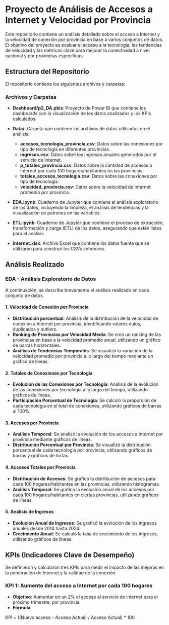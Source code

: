 # Proyecto de Análisis de Accesos a Internet y Velocidad por Provincia

Este repositorio contiene un análisis detallado sobre el acceso a Internet y la velocidad de conexión por provincia en base a varios conjuntos de datos. El objetivo del proyecto es evaluar el acceso a la tecnología, las tendencias de velocidad y las métricas clave para mejorar la conectividad a nivel nacional y por provincias específicas.

## Estructura del Repositorio

El repositorio contiene los siguientes archivos y carpetas:

### Archivos y Carpetas

- **Dashboard/p2_DA.pbix**: Proyecto de Power BI que contiene los dashboards con la visualización de los datos analizados y los KPIs calculados.
  
- **Data/**: Carpeta que contiene los archivos de datos utilizados en el análisis:
  - **accesos_tecnologia_provincia.csv**: Datos sobre las conexiones por tipo de tecnología en diferentes provincias.
  - **ingresos.csv**: Datos sobre los ingresos anuales generados por el servicio de Internet.
  - **p_totales_provincia.csv**: Datos sobre la cantidad de accesos a Internet por cada 100 hogares/habitantes en las provincias.
  - **totales_accesos_tecnologia.csv**: Datos sobre las conexiones por tipo de tecnología.
  - **velocidad_provincia.csv**: Datos sobre la velocidad de Internet promedio por provincia.

- **EDA.ipynb**: Cuaderno de Jupyter que contiene el análisis exploratorio de los datos, incluyendo la limpieza, el análisis de tendencias y la visualización de patrones en las variables.
  
- **ETL.ipynb**: Cuaderno de Jupyter que contiene el proceso de extracción, transformación y carga (ETL) de los datos, asegurando que estén listos para el análisis.

- **Internet.xlsx**: Archivo Excel que contiene los datos fuente que se utilizaron para construir los CSVs anteriores.

## Análisis Realizado

### EDA - Análisis Exploratorio de Datos

A continuación, se describe brevemente el análisis realizado en cada conjunto de datos.

#### 1. Velocidad de Conexión por Provincia
   - **Distribución porcentual**: Análisis de la distribución de la velocidad de conexión a Internet por provincia, identificando valores nulos, duplicados y outliers.
   - **Ranking de Provincias por Velocidad Media**: Se creó un ranking de las provincias en base a la velocidad promedio anual, utilizando un gráfico de barras horizontales.
   - **Análisis de Tendencias Temporales**: Se visualizó la variación de la velocidad promedio por provincia a lo largo del tiempo mediante un gráfico de líneas.

#### 2. Totales de Conexiones por Tecnología
   - **Evolución de las Conexiones por Tecnología**: Análisis de la evolución de las conexiones por tecnología a lo largo del tiempo, utilizando gráficos de líneas.
   - **Participación Porcentual de Tecnología**: Se calculó la proporción de cada tecnología en el total de conexiones, utilizando gráficos de barras al 100%.

#### 3. Accesos por Provincia
   - **Análisis Temporal**: Se analizó la evolución de los accesos a Internet por provincia mediante gráficos de líneas.
   - **Distribución Porcentual por Provincia**: Se visualizó la distribución porcentual de cada tecnología por provincia, utilizando gráficos de barras y gráficos de tortas.

#### 4. Accesos Totales por Provincia
   - **Distribución de Accesos**: Se graficó la distribución de accesos para cada 100 hogares/habitantes en las provincias, utilizando histogramas.
   - **Análisis Temporal**: Se graficó la evolución anual de los accesos por cada 100 hogares/habitantes en ciertas provincias, utilizando gráficos de líneas.

#### 5. Análisis de Ingresos
   - **Evolución Anual de Ingresos**: Se graficó la evolución de los ingresos anuales desde 2014 hasta 2024.
   - **Crecimiento Anual**: Se calculó la tasa de crecimiento de los ingresos, utilizando gráficos de líneas.

## KPIs (Indicadores Clave de Desempeño)

Se definieron y calcularon tres KPIs para medir el impacto de las mejoras en la penetración de Internet y la calidad de la conexión.

### KPI 1: Aumento del acceso a Internet por cada 100 hogares
- **Objetivo**: Aumentar en un 2% el acceso al servicio de internet para el próximo trimestre, por provincia.
- **Fórmula**: 

KPI = ((Nuevo acceso - Acceso Actual) / Acceso Actual) * 100

